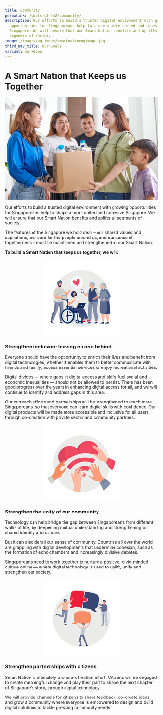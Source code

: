 ```yaml
---
title: Community
permalink: /goals-of-sn2/community/
description: Our efforts to build a trusted digital environment with growing
  opportunities for Singaporeans help to shape a more united and cohesive
  Singapore. We will ensure that our Smart Nation benefits and uplifts all
  segments of society.
image: /images/og-image/smartnationogimage.jpg
third_nav_title: Our Goals
variant: markdown
---
```

# A Smart Nation that Keeps us Together

![Community](/images/Goals/sncommunity01.jpg)

Our efforts to build a trusted digital environment with growing opportunities for Singaporeans help to shape a more united and cohesive Singapore. We will ensure that our Smart Nation benefits and uplifts all segments of society.

The features of the Singapore we hold dear – our shared values and aspirations, our care for the people around us, and our sense of togetherness – must be maintained and strengthened in our Smart Nation.

**To build a Smart Nation that keeps us together, we will:**

<center><div style="width:50%"><img src="/images/Goals/goals_community_01.png" alt="Strengthen inclusion: leaving no one behind"></div></center>

### Strengthen inclusion: leaving no one behind

Everyone should have the opportunity to enrich their lives and benefit from digital technologies, whether it enables them to better communicate with friends and family, access essential services or enjoy recreational activities.

Digital divides — where gaps in digital access and skills fuel social and economic inequalities — should not be allowed to persist. There has been good progress over the years in enhancing digital access for all, and we will continue to identify and address gaps in this area.

Our outreach efforts and partnerships will be strengthened to reach more Singaporeans, so that everyone can learn digital skills with confidence. Our digital products will be made more accessible and inclusive for all users, through co-creation with private sector and community partners.

<center><div style="width:50%"><img src="/images/Goals/goals_community_02.png" alt="Strengthen the unity of our community"></div></center>

### Strengthen the unity of our community

Technology can help bridge the gap between Singaporeans from different walks of life, by deepening mutual understanding and strengthening our shared identity and culture.

But it can also derail our sense of community. Countries all over the world are grappling with digital developments that undermine cohesion, such as the formation of echo chambers and increasingly divisive debates.

Singaporeans need to work together to nurture a positive, civic-minded culture online — where digital technology is used to uplift, unify and strengthen our society.

<center><div style="width:50%"><img src="/images/Goals/goals_community_03.png" alt="Strengthen partnerships with citizens"></div></center>

### Strengthen partnerships with citizens

Smart Nation is ultimately a whole-of-nation effort. Citizens will be engaged to create meaningful change and play their part to shape the next chapter of Singapore’s story, through digital technology.

We will provide channels for citizens to share feedback, co-create ideas, and grow a community where everyone is empowered to design and build digital solutions to tackle pressing community needs.